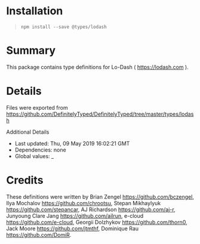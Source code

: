 # Installation
> `npm install --save @types/lodash`

# Summary
This package contains type definitions for Lo-Dash ( https://lodash.com ).

# Details
Files were exported from https://github.com/DefinitelyTyped/DefinitelyTyped/tree/master/types/lodash

Additional Details
 * Last updated: Thu, 09 May 2019 16:02:21 GMT
 * Dependencies: none
 * Global values: _

# Credits
These definitions were written by Brian Zengel <https://github.com/bczengel>, Ilya Mochalov <https://github.com/chrootsu>, Stepan Mikhaylyuk <https://github.com/stepancar>, AJ Richardson <https://github.com/aj-r>, Junyoung Clare Jang <https://github.com/ailrun>, e-cloud <https://github.com/e-cloud>, Georgii Dolzhykov <https://github.com/thorn0>, Jack Moore <https://github.com/jtmthf>, Dominique Rau <https://github.com/DomiR>.
